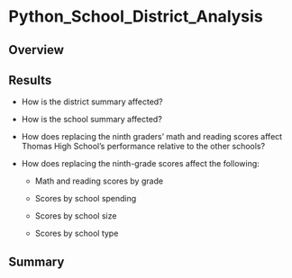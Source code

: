 # Python_School_District_Analysis

## Overview

## Results

- How is the district summary affected?

- How is the school summary affected?

- How does replacing the ninth graders’ math and reading scores affect Thomas High School’s performance relative to the other schools?

- How does replacing the ninth-grade scores affect the following:

  - Math and reading scores by grade
 
  - Scores by school spending
 
  - Scores by school size
 
  - Scores by school type
  
  
## Summary

